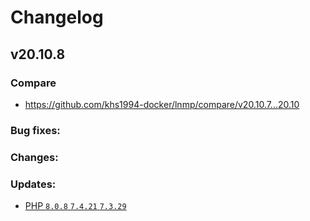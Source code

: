 # Changelog

## v20.10.8

### Compare

* https://github.com/khs1994-docker/lnmp/compare/v20.10.7...20.10

### Bug fixes:

### Changes:

### Updates:

* [PHP `8.0.8` `7.4.21` `7.3.29`](https://www.php.net/ChangeLog-8.php#8.0.8)
